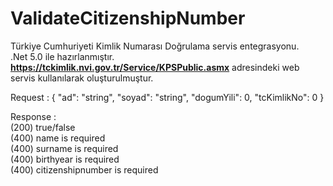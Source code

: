 # ValidateCitizenshipNumber

Türkiye Cumhuriyeti Kimlik Numarası Doğrulama servis entegrasyonu. <br />
.Net 5.0 ile hazırlanmıştır. <br />
**https://tckimlik.nvi.gov.tr/Service/KPSPublic.asmx** adresindeki web servis kullanılarak oluşturulmuştur.<br />

Request : 
{
  "ad": "string",
  "soyad": "string",
  "dogumYili": 0,
  "tcKimlikNo": 0
}

Response :<br />
(200) true/false<br />
(400) name is required<br />
(400) surname is required<br />
(400) birthyear is required<br />
(400) citizenshipnumber is required<br />
